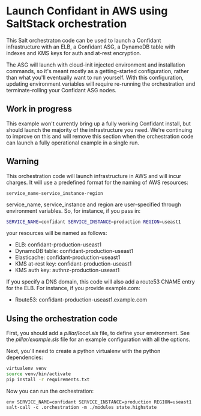 # Launch Confidant in AWS using SaltStack orchestration

This Salt orchestraton code can be used to launch a Confidant infrastructure
with an ELB, a Confidant ASG, a DynamoDB table with indexes and KMS
keys for auth and at-rest encryption.

The ASG will launch with cloud-init injected environment and installation
commands, so it's meant mostly as a getting-started configuration, rather than
what you'll eventually want to run yourself. With this configuration, updating
environment variables will require re-running the orchestration and
terminate-rolling your Confidant ASG nodes.

## Work in progress

This example won't currently bring up a fully working Confidant install, but
should launch the majority of the infrastructure you need. We're continuing to
improve on this and will remove this section when the orchestration code can
launch a fully operational example in a single run.

## Warning

This orchestration code will launch infrastructure in AWS and will incur
charges. It will use a predefined format for the naming of AWS resources:

```
service_name-service_instance-region
```

service\_name, service\_instance and region are user-specified through
environment variables. So, for instance, if you pass in:

```bash
SERVICE_NAME=confidant SERVICE_INSTANCE=production REGION=useast1
```

your resources will be named as follows:

* ELB: confidant-production-useast1
* DynamoDB table: confidant-production-useast1
* Elasticache: confidant-production-useast1
* KMS at-rest key: confidant-production-useast1
* KMS auth key: authnz-production-useast1

If you specify a DNS domain, this code will also add a route53 CNAME entry for
the ELB. For instance, if you provide example.com:

* Route53: confidant-production-useast1.example.com

## Using the orchestration code

First, you should add a _pillar/local.sls_ file, to define your environment.
See the _pillar/example.sls_ file for an example configuration with all the
options.

Next, you'll need to create a python virtualenv with the python dependencies:

```bash
virtualenv venv
source venv/bin/activate
pip install -r requirements.txt
```

Now you can run the orchestration:

```
env SERVICE_NAME=confidant SERVICE_INSTANCE=production REGION=useast1 salt-call -c .orchestration -m ./modules state.highstate
```
